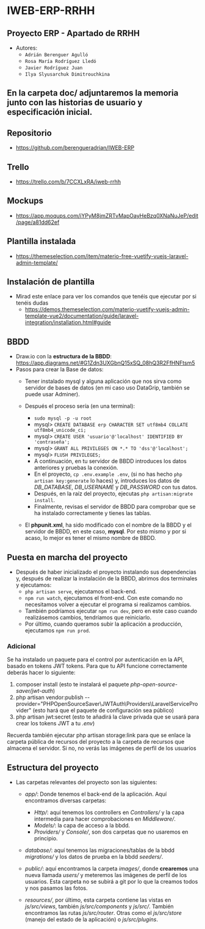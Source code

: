 # IWEB-ERP-RRHH
## Proyecto ERP - Apartado de RRHH

- Autores:
    - `Adrián Berenguer Agulló`
    - `Rosa María Rodríguez Lledó`
    - `Javier Rodríguez Juan`
    - `Ilya Slyusarchuk Dimitrouchkina`

## En la carpeta doc/ adjuntaremos la memoria junto con las historias de usuario y especificación inicial.

## Repositorio
- https://github.com/berengueradrian/IWEB-ERP

## Trello
- https://trello.com/b/7CCXLxRA/iweb-rrhh

## Mockups
- https://app.moqups.com/iYPyM8jmZRTvMapOayHeBzq0XNaNuJeP/edit/page/a81dd62ef

## Plantilla instalada
- https://themeselection.com/item/materio-free-vuetify-vuejs-laravel-admin-template/

## Instalación de plantilla
-  Mirad este enlace para ver los comandos que tenéis que ejecutar por si tenéis dudas
    - https://demos.themeselection.com/materio-vuetify-vuejs-admin-template-vue2/documentation/guide/laravel-integration/installation.html#guide
    
## BBDD
- Draw.io con la **estructura de la BBDD**: https://app.diagrams.net/#G1Zdn3UXGbnQ15xSQ_08hQ3R2FfHNFtsm5
- Pasos para crear la Base de datos:
    - Tener instalado mysql y alguna aplicación que nos sirva como servidor de bases de datos (en mi caso uso DataGrip, también se puede usar Adminer).
    - Después el proceso sería (en una terminal):
        - `sudo mysql -p -u root`
        - mysql> `CREATE DATABASE erp CHARACTER SET utf8mb4 COLLATE utf8mb4_unicode_ci;`
        - mysql> `CREATE USER 'usuario'@'localhost' IDENTIFIED BY 'contraseña';`
        - mysql> `GRANT ALL PRIVILEGES ON *.* TO 'dss'@'localhost';`
        - mysql> `FLUSH PRIVILEGES;`
        - A continuación, en tu servidor de BBDD introduces los datos anteriores y pruebas la conexión.
        - En el proyecto, `cp .env.example .env`, (si no has hecho `php artisan key:generate` lo haces) y, introduces los datos de *DB_DATABASE*, *DB_USERNAME* y *DB_PASSWORD* con tus datos.
        - Después, en la raíz del proyecto, ejecutas `php artisan:migrate install`.
        - Finalmente, revisas el servidor de BBDD para comprobar que se ha instalado correctamente y tienes las tablas.

    - El **phpunit.xml**, ha sido modificado con el nombre de la BBDD y el servidor de BBDD, en este caso, **mysql**. Por esto mismo y por si acaso, lo mejor es tener el mismo nombre de BBDD.

## Puesta en marcha del proyecto
- Después de haber inicializado el proyecto instalando sus dependencias y, después de realizar la instalación de la BBDD, abrimos dos terminales y ejecutamos:
    - `php artisan serve`, ejecutamos el back-end.
    - `npm run watch`, ejecutamos el front-end. Con este comando no necesitamos volver a ejecutar el programa si realizamos cambios.
    - También podríamos ejecutar `npm run dev`, pero en este caso cuando realizásemos cambios, tendríamos que reiniciarlo.
    - Por último, cuando queramos subir la aplicación a producción, ejecutamos `npm run prod`.
    
### Adicional

Se ha instalado un paquete para el control por autenticación en la API, basado en tokens JWT tokens. Para que tu API funcione correctamente deberás hacer lo siguiente:

1) composer install (esto te instalará el paquete *php-open-source-saver/jwt-auth*)
2) php artisan vendor:publish --provider="PHPOpenSourceSaver\JWTAuth\Providers\LaravelServiceProvider" (esto hará que el paquete de configuración sea público)
3) php artisan jwt:secret (esto te añadirá la clave privada que se usará para crear los tokens JWT a tu *.env*)

Recuerda también ejecutar php artisan storage:link para que se enlace la carpeta pública de recursos del proyecto a la carpeta de recursos que almacena el servidor. Si no, no verás las imágenes de perfil de los usuarios

## Estructura del proyecto
- Las carpetas relevantes del proyecto son las siguientes:
    - *app/*: Donde tenemos el back-end de la aplicación. Aquí encontramos diversas carpetas:
        - *Http/*: aquí tenemos los controllers en *Controllers/* y la capa intermedia para hacer comprobaciones en *Middleware/*.
        - *Models/*: la capa de acceso a la bbdd.
        - *Providers/* y *Console/*, son dos carpetas que no usaremos en principio.

    - *database/*: aquí tenemos las migraciones/tablas de la bbdd *migrations/* y los datos de prueba en la bbdd *seeders/*.

    - *public/*: aquí encontramos la carpeta *images/*, donde **crearemos** una nueva llamada *users/* y meteremos las imágenes de perfil de los usuarios. Esta carpeta no se subirá a git por lo que la creamos todos y nos pasamos las fotos.

    - *resources/*, por último, esta carpeta contiene las vistas en *js/src/views*, también *js/src/components* y *js/src/*. También encontramos las rutas *js/src/router*. Otras como el *js/src/store* (manejo del estado de la aplicación) o *js/src/plugins*.
